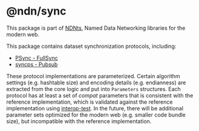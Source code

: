 # @ndn/sync

This package is part of [NDNts](https://yoursunny.com/p/NDNts/), Named Data Networking libraries for the modern web.

This package contains dataset synchronization protocols, including:

* [PSync - FullSync](https://github.com/named-data/PSync)
* [syncps - Pubsub](https://github.com/pollere/DNMP-v2/tree/main/syncps)

These protocol implementations are parameterized.
Certain algorithm settings (e.g. hashtable size) and encoding details (e.g. endianness) are extracted from the core logic and put into `Parameters` structures.
Each protocol has at least a set of *compat* parameters that is consistent with the reference implementation, which is validated against the reference implementation using [interop-test](interop-test/).
In the future, there will be additional parameter sets optimized for the modern web (e.g. smaller code bundle size), but incompatible with the reference implementation.
